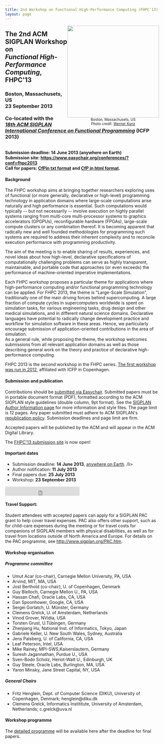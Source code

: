 ```yaml
---
title: 2nd Workshop on Functional High-Performance Computing (FHPC'13)
layout: page
---
```


<div style="float:right;width:300px;text-align:center;font-size:smaller">
<img src="http://www.icfpconference.org/icfp2013/img/boston.png"
     style="width:300px"><br/>
Boston, Massachusets, US<br/>
Photo credit: <a href="http://www.flickr.com/people/werkunz/">Werner Kunz</a>
</div>

<h2 class="c">The 2nd ACM SIGPLAN Workshop on<br/>
<i>Functional High-Performance Computing</i>, FHPC'13
</h2>

<h3 class="c">Boston, Massachusets, US <br/>
23 September 2013<br/><br/>
Co-located with the<br/>
<a href="http://icfpconference.org/icfp2013/"><i>
18th ACM SIGPLAN International Conference on Functional Programming</i></a> (ICFP 2013)
</h3>
<br style="clear:both"/>
<span style="font-weight:bold">
Submission deadline: 14 June 2013 (anywhere on Earth)
<br/>
Submission site: 
<a href="https://www.easychair.org/conferences/?conf=fhpc2013">
https://www.easychair.org/conferences/?conf=fhpc2013</a><br/>
Call for papers:
<a href="http://hiperfit.dk/fhpc13/fhpc13-cfp.txt">CfPin txt format</a> and
<a href="http://hiperfit.dk/fhpc13/fhpc13-cfp.html">CfP in html format</a>.
</span>


<h4>Background</h4>
<p>
The FHPC workshop aims at bringing together researchers exploring uses
of functional (or more generally, declarative or high-level) programming
technology in application domains where large-scale computations arise
naturally and high performance is essential. Such computations would
typically -- but not necessarily -- involve execution on highly parallel
systems ranging from multi-core multi-processor systems to graphics
accelerators (GPGPUs), reconfigurable hardware (FPGAs), large-scale
compute clusters or any combination thereof. It is becoming apparent
that radically new and well founded methodologies for programming such
systems are required to address their inherent complexity and to
reconcile execution performance with programming productivity.
</p>

<p>The aim of the meeting is to enable sharing of results, experiences, 
and novel ideas about how high-level, declarative specifications of 
computationally challenging problems can serve as highly transparent, 
maintainable, and portable code that approaches (or even exceeds) the 
performance of machine-oriented imperative implementations.</p>

<p>
Each FHPC workshop proposes a particular theme for applications where 
high-performance computing and/or functional programming technology
can be applied. For FHPC 2013, the theme is "Large-Scale Simulation",
traditionally one of the main driving forces behind supercomputing.
A large fraction of compute cycles in supercomputers worldwide is spent
on simulation tasks, for various engineering tasks, drug design and
other medical simulations, and in different natural science domains.
Declarative languages have potential to radically change development
practice and workflow for simulation software in these areas.
Hence, we particularly encourage submission of application-oriented
contributions in the area of simulation. 
<br/>
As a general rule, while proposing the theme, the workshop welcomes
submissions from all relevant application domains as well as those
describing general work on the theory and practice of declarative
high-performance computing.</p>

<p>
FHPC 2013 is the second workshop in the FHPC series. 
<a href="http://hiperfit.dk/fhpc12.html">
The first workshop was run in 2012</a>, affiliated with ICFP in Copenhagen.
</p>

<h4>Submission and publication</h4>

<p>
Contributions should be 
<a href="https://www.easychair.org/conferences/?conf=fhpc2013">
submitted via Easychair</a>.
Submitted papers must be in portable document format (PDF), formatted
according to the ACM SIGPLAN style guidelines (double column, 9pt format).
See the <a href="http://www.sigplan.org/authorInformation.htm">SIGPLAN Author Information page</a> for more information and style files. The page limit is 12 pages. Any paper submitted must 
adhere to ACM SIGPLAN's <a href="http://www.sigplan.org/republicationpolicy.htm">republication policy</a>. Submission deadlines and 
page limit are firm. </p>

<p>Accepted papers will be published by the ACM and will appear in the 
ACM Digital Library.</p>

<p>
The 
<a href="https://www.easychair.org/conferences/?conf=fhpc2013">FHPC'13 submission site</a>
is now open!</p>

<h4>Important dates</h4>
<ul>
<li> Submission deadline: <b>14 June 2013</b>, 
<a href="http://www.timeanddate.com/worldclock/city.html?n=3400">
anywhere on Earth</a>.
/li>
<li> Author notification: <b>11 July 2013</b> </li>
<li> Final papers due: <b>25 July 2013</b></li>
<li> Workshop: <b>23 September 2013</b></li>
</ul>
<iframe src="http://free.timeanddate.com/clock/i3o5ht08/n3400/fs12/fcf00/tc000/ftb/pa8/tt0/tw1/th1/ta1/tb1" frameborder="0" width="244" height="30"></iframe>

<h4>Travel Support:</h4>

<p>Student attendees with accepted papers can apply for a SIGPLAN PAC grant
to help cover travel expenses. PAC also offers other support, such as
for child-care expenses during the meeting or for travel costs for
companions of SIGPLAN members with physical disabilities, as well as for
travel from locations outside of North America and Europe. For details
on the PAC programme, see 
<a href="http://www.sigplan.org/PAC.htm">http://www.sigplan.org/PAC.htm</a>.</p>

<h4>Workshop organisation</h4>

<h5>Programme committee</h5>
<ul>
<li>Umut Acar (co-chair), Carnegie Mellon University, PA, USA
</li><li>Arvind, MIT, MA, USA
</li><li>Jost Berthold (co-chair), U. of Copenhagen, Denmark
</li><li>Guy Blelloch, Carnegie Mellon U., PA, USA
</li><li>Hassan Chafi, Oracle Labs, CA, USA
</li><li>Dan Spoonhower, Google, CA, USA
</li><li>Sergei Gorlatch, U. Münster, Germany
</li><li>Clemens Grelck, U. of Amsterdam, Netherlands
</li><li>Vinod Grover, NVidia, USA
</li><li>Torsten Grust, U.Tübingen, Germany
</li><li>Zhenjiang Hu, National Inst. of Informatics, Tokyo, Japan
</li><li>Gabriele Keller, U. New South Wales, Sydney, Australia
</li><li>Jens Palsberg, U. of California, CA, USA
</li><li>Leaf Peterson, Intel, USA
</li><li>Mike Rainey, MPI-SWS,Kaiserslautern, Germany
</li><li>Suresh Jagannathan, Purdue U., USA
</li><li>Sven-Bodo Scholz, Heriot-Watt U., Edinburgh, UK
</li><li>Guy Steele, Oracle Labs, Burlington, MA, USA
</li><li>Yaron Minsky, Jane Street Capital, NY, USA
</li></ul>

<h5>General Chairs</h5>
<ul>
<li>Fritz Henglein, Dept. of Computer Science (DIKU), University of Copenhagen, Denmark;
henglein<!-- @@@ -->@<!-- @@@ -->diku<!-- nospam -->.<!-- nomorespam -->dk</li>
<li>Clemens Grelck, Informatics Instititute, University of Amsterdam, Netherlands; 
c.grelck<!-- @@@ -->@<!-- @@@ -->uva<!-- nospam -->.<!-- nomorespam -->nl</li>
</ul>

<h4>Workshop programme</h4>
The <a href="fhpc13.html">detailed programme</a> will be available here after the deadline for final papers.

<!--
<dl class="papers">
<dt><strong>Keynote:</strong> <a href="fhpc13-prog.html#fhpcXX">TITLE</a></dt>
<dd>SPEAKER</dd>

<dt><a href="fhpc13-prog.html#fhpcXX">TITLE</a></dt>
<dd>AUTHORS</dd>

</dl>
-->
